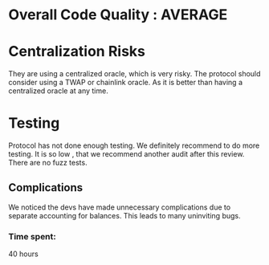 # Overall Code Quality : AVERAGE

# Centralization Risks
They are using a centralized oracle, which is very risky. The protocol should consider using a TWAP or chainlink oracle. As it is better than having a centralized oracle at any time.

# Testing
Protocol has not done enough testing. We definitely recommend to do more testing. It is so low , that we recommend another audit after this review.
There are no fuzz tests. 

## Complications
We noticed the devs have made unnecessary complications due to separate accounting for balances. This leads to many uninviting bugs.

### Time spent:
40 hours